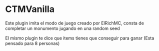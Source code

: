 # CTMVanilla
Este plugin imita el modo de juego creado por ElRichMC, consta de completar un monumento jugando en una random seed

El mismo plugin te dice que items tienes que conseguir para ganar (Esta pensado para 8 personas)

